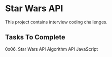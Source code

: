 # Star Wars API

This project contains interview coding challenges.

## Tasks To Complete
0x06. Star Wars API
Algorithm
API
JavaScript

